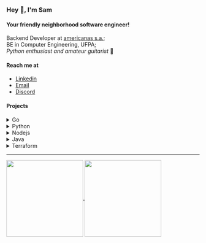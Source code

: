 ### Hey 👋, I'm Sam
#### Your friendly neighborhood software engineer!

Backend Developer at [americanas s.a.](https://www.linkedin.com/company/americanas-sa/);<br>
BE in Computer Engineering, UFPA;<br>
*Python enthusiast and amateur guitarist* 🎸

#### Reach me at
- [Linkedin](https://www.linkedin.com/in/samanthalasilva/)
- [Email](mailto:samanthaathayde@hotmail.com)
- [Discord](discordapp.com/users/350073469658071072)

#### Projects

<details>
  <summary>Go</summary>
  
  1. [Simple shop simulation](https://github.com/CylonSam/go-shop)
  2. [Finance API](https://github.com/CylonSam/cash-cash)

</details>
<details>
  <summary>Python</summary>
  
  1. [Hanging Game with Web Scraping](https://github.com/CylonSam/Scrap-Forca)

</details>
<details>
  <summary>Nodejs</summary>
  
  1. [Index Card Generator](https://github.com/CylonSam/ficat-vue)
  2. [Scheduling System For Librarians](https://github.com/eng-gabrielscardoso/sos-normaliza.git)

</details>

<details>
  <summary>Java</summary>
  
  1. [Battleship Game](https://github.com/CylonSam/Battleship.git)
  2. [Calculator](https://github.com/CylonSam/Calculadora)

</details>

<details>
  <summary>Terraform</summary>
  
  1. [Terraform Pub/Sub](https://github.com/CylonSam/terraform-pubsub) &rarr; Terraform, GCP Pub/Sub, Github Actions.

</details>

---

<a href="https://github.com/anuraghazra/github-readme-stats">
  <img height=200 align="center" src="https://github-readme-stats.vercel.app/api?username=cylonsam" />
</a>
<a href="https://github.com/anuraghazra/convoychat">
  <img height=200 align="center" src="https://github-readme-stats.vercel.app/api/top-langs?username=cylonsam&layout=compact&langs_count=8&card_width=320" />
</a>

